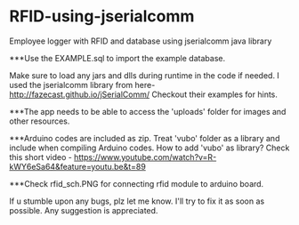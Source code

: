 # RFID-using-jserialcomm
Employee logger with RFID and database using jserialcomm java library

***Use the EXAMPLE.sql to import the example database.

Make sure to load any jars and dlls during runtime in the code if needed.
I used the jserialcomm library from here- http://fazecast.github.io/jSerialComm/
Checkout their examples for hints.

***The app needs to be able to access the 'uploads' folder for images and other resources.

***Arduino codes are included as zip.
Treat 'vubo' folder as a library and include when compiling Arduino codes.
How to add 'vubo' as library? Check this short video - https://www.youtube.com/watch?v=R-kWY6eSa64&feature=youtu.be&t=89

***Check rfid_sch.PNG for connecting rfid module to arduino board.

If u stumble upon any bugs, plz let me know. I'll try to fix it as soon as possible. Any suggestion is appreciated.
